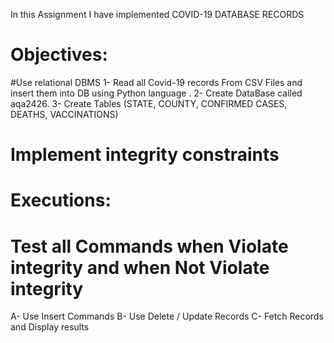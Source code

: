 In this Assignment I have implemented COVID-19 DATABASE RECORDS
# Objectives:
#Use relational DBMS
1- Read all Covid-19 records From CSV Files and insert them into DB using Python language .
 2- Create DataBase called aqa2426.
 3- Create Tables (STATE, COUNTY, CONFIRMED CASES, DEATHS, VACCINATIONS)
# Implement integrity constraints
# Executions:
# Test all Commands when Violate integrity and when Not Violate integrity 
A- Use Insert Commands
B- Use Delete / Update Records
C- Fetch Records and Display results

